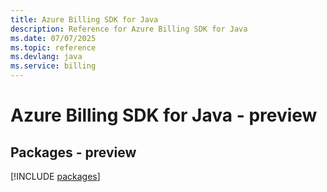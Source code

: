 ```yaml
---
title: Azure Billing SDK for Java
description: Reference for Azure Billing SDK for Java
ms.date: 07/07/2025
ms.topic: reference
ms.devlang: java
ms.service: billing
---
```

# Azure Billing SDK for Java - preview
## Packages - preview
[!INCLUDE [packages](billing-index.md)]